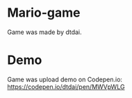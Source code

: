 # Mario-game
Game was made by dtdai.

# Demo 
Game was upload demo on Codepen.io:
https://codepen.io/dtdai/pen/MWVpWLG
